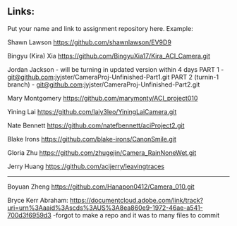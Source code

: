 
## Links:

Put your name and link to assignment repository here. Example:

Shawn Lawson    https://github.com/shawnlawson/EV9D9

Bingyu (Kira) Xia https://github.com/BingyuXia17/Kira_ACI_Camera.git


Jordan Jackson  - will be turning in updated version within 4 days
    PART 1 - git@github.com:jyjster/CameraProj-Unfinished-Part1.git
    PART 2 (turnin-1 branch) - git@github.com:jyjster/CameraProj-Unfinished-Part2.git
    

Mary Montgomery https://github.com/marymonty/ACI_project010

Yining Lai https://github.com/laiy3leo/YiningLaiCamera.git

Nate Bennett https://github.com/natefbennett/aciProject2.git

Blake Irons https://github.com/blake-irons/CanonSmile.git

Gloria Zhu https://github.com/zhugejin/Camera_RainNoneWet.git

Jerry Huang https://github.com/acijerry/leavingtraces

----

Boyuan Zheng https://github.com/Hanapon0412/Camera_010.git

Bryce Kerr Abraham: https://documentcloud.adobe.com/link/track?uri=urn%3Aaaid%3Ascds%3AUS%3A8ea860e9-1972-46ae-a541-700d3f6959d3 -forgot to make a repo and it was to many files to commit
